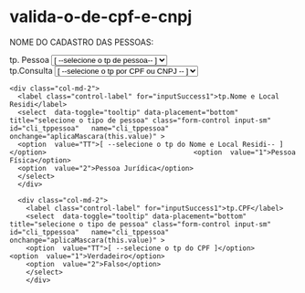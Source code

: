 # valida-o-de-cpf-e-cnpj
NOME DO CADASTRO DAS PESSOAS:

<script>
  function TestaCPF(strCPF) {
      var Soma;
      var Resto;
      Soma = 0;
    if (strCPF == "00000000000") return false;

    for (i=1; i<=9; i++) Soma = Soma + parseInt(strCPF.substring(i-1, i)) * (11 - i);
    Resto = (Soma * 10) % 11;

      if ((Resto == 10) || (Resto == 11))  Resto = 0;
      if (Resto != parseInt(strCPF.substring(9, 10)) ) return false;

    Soma = 0;
      for (i = 1; i <= 10; i++) Soma = Soma + parseInt(strCPF.substring(i-1, i)) * (12 - i);
      Resto = (Soma * 10) % 11;

      if ((Resto == 10) || (Resto == 11))  Resto = 0;
      if (Resto != parseInt(strCPF.substring(10, 11) ) ) return false;
      return true;
  }
  var strCPF = "12345678909";
  alert(TestaCPF(strCPF));
  </script>

<div class="col-md-2">
  <label class="control-label" for="inputSuccess1">tp. Pessoa</label>
  <select  data-toggle="tooltip" data-placement="bottom" title="selecione o tipo de pessoa" class="form-control input-sm"   id="cli_tppessoa"   name="cli_tppessoa" onchange="aplicaMascara(this.value)" >
  <option  value="TT">[ --selecione o tp de pessoa-- ]</option>                                    <option  value="1">Pessoa Física</option>
  <option  value="2">Pessoa Jurídica</option>
  </select>
  </div>

  <div class="col-md-2">
    <label class="control-label" for="inputSuccess1">tp.Consulta</label>
    <select  data-toggle="tooltip" data-placement="bottom" title="selecione o tipo de pessoa" class="form-control input-sm"   id="cli_tppessoa"   name="cli_tppessoa" onchange="aplicaMascara(this.value)" >
    <option  value="TT">[ --selecione o tp por CPF ou CNPJ -- ]</option>                                    <option  value="1">CPF</option>
    <option  value="2">CNPJ</option>
    </select>
    </div>

    <div class="col-md-2">
      <label class="control-label" for="inputSuccess1">tp.Nome e Local Residi</label>
      <select  data-toggle="tooltip" data-placement="bottom" title="selecione o tipo de pessoa" class="form-control input-sm"   id="cli_tppessoa"   name="cli_tppessoa" onchange="aplicaMascara(this.value)" >
      <option  value="TT">[ --selecione o tp do Nome e Local Residi-- ]</option>                                    <option  value="1">Pessoa Física</option>
      <option  value="2">Pessoa Jurídica</option>
      </select>
      </div>

      <div class="col-md-2">
        <label class="control-label" for="inputSuccess1">tp.CPF</label>
        <select  data-toggle="tooltip" data-placement="bottom" title="selecione o tipo de pessoa" class="form-control input-sm"   id="cli_tppessoa"   name="cli_tppessoa" onchange="aplicaMascara(this.value)" >
        <option  value="TT">[ --selecione o tp do CPF ]</option>                                    <option  value="1">Verdadeiro</option>
        <option  value="2">Falso</option>
        </select>
        </div>
